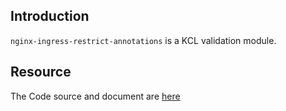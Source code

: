 ## Introduction

`nginx-ingress-restrict-annotations` is a KCL validation module.

## Resource

The Code source and document are [here](https://github.com/kcl-lang/modules/tree/main/nginx-ingress/nginx-ingress-restrict-annotations)
